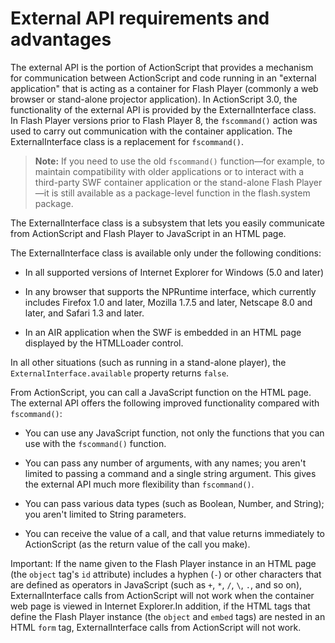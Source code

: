 # External API requirements and advantages

The external API is the portion of ActionScript that provides a mechanism for
communication between ActionScript and code running in an "external application"
that is acting as a container for Flash Player (commonly a web browser or
stand-alone projector application). In ActionScript 3.0, the functionality of
the external API is provided by the ExternalInterface class. In Flash Player
versions prior to Flash Player 8, the `fscommand()` action was used to carry out
communication with the container application. The ExternalInterface class is a
replacement for `fscommand()`.

> **Note:** If you need to use the old `fscommand()` function—for example, to
> maintain compatibility with older applications or to interact with a
> third-party SWF container application or the stand-alone Flash Player—it is
> still available as a package-level function in the flash.system package.

The ExternalInterface class is a subsystem that lets you easily communicate from
ActionScript and Flash Player to JavaScript in an HTML page.

The ExternalInterface class is available only under the following conditions:

- In all supported versions of Internet Explorer for Windows (5.0 and later)

- In any browser that supports the NPRuntime interface, which currently includes
  Firefox 1.0 and later, Mozilla 1.7.5 and later, Netscape 8.0 and later, and
  Safari 1.3 and later.

- In an AIR application when the SWF is embedded in an HTML page displayed by
  the HTMLLoader control.

In all other situations (such as running in a stand-alone player), the
`ExternalInterface.available` property returns `false`.

From ActionScript, you can call a JavaScript function on the HTML page. The
external API offers the following improved functionality compared with
`fscommand()`:

- You can use any JavaScript function, not only the functions that you can use
  with the `fscommand()` function.

- You can pass any number of arguments, with any names; you aren't limited to
  passing a command and a single string argument. This gives the external API
  much more flexibility than `fscommand()`.

- You can pass various data types (such as Boolean, Number, and String); you
  aren't limited to String parameters.

- You can receive the value of a call, and that value returns immediately to
  ActionScript (as the return value of the call you make).

Important: If the name given to the Flash Player instance in an HTML page (the
`object` tag's `id` attribute) includes a hyphen (`-`) or other characters that
are defined as operators in JavaScript (such as `+`, `*`, `/`, `\`, `.`, and so
on), ExternalInterface calls from ActionScript will not work when the container
web page is viewed in Internet Explorer.In addition, if the HTML tags that
define the Flash Player instance (the `object` and `embed` tags) are nested in
an HTML `form` tag, ExternalInterface calls from ActionScript will not work.
